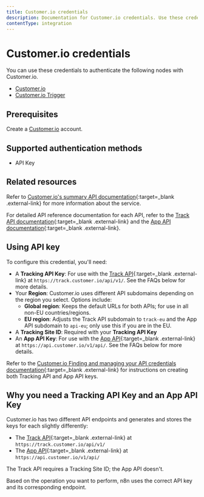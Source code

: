 ```yaml
---
title: Customer.io credentials
description: Documentation for Customer.io credentials. Use these credentials to authenticate Customer.io in n8n, a workflow automation platform.
contentType: integration
---
```


# Customer.io credentials

You can use these credentials to authenticate the following nodes with Customer.io.

- [Customer.io](/integrations/builtin/app-nodes/n8n-nodes-base.customerio/)
- [Customer.io Trigger](/integrations/builtin/trigger-nodes/n8n-nodes-base.customeriotrigger/)

## Prerequisites

Create a [Customer.io](https://customer.io/) account.

## Supported authentication methods

- API Key

## Related resources

Refer to [Customer.io's summary API documentation](https://customer.io/docs/api/?api=journeys){:target=_blank .external-link} for more information about the service.

For detailed API reference documentation for each API, refer to the [Track API documentation](https://customer.io/docs/api/track/){:target=_blank .external-link} and the [App API documentation](https://customer.io/docs/api/app/){:target=_blank .external-link}.

## Using API key

To configure this credential, you'll need:

- A **Tracking API Key**: For use with the [Track API](https://customer.io/docs/api/track/){:target=_blank .external-link} at `https://track.customer.io/api/v1/`. See the FAQs below for more details.
- Your **Region**: Customer.io uses different API subdomains depending on the region you select. Options include:
    - **Global region**: Keeps the default URLs for both APIs; for use in all non-EU countries/regions.
    - **EU region**: Adjusts the Track API subdomain to `track-eu` and the App API subdomain to `api-eu`; only use this if you are in the EU.
- A **Tracking Site ID**: Required with your **Tracking API Key**
- An **App API Key**: For use with the [App API](https://customer.io/docs/api/app/){:target=_blank .external-link} at `https://api.customer.io/v1/api/`. See the FAQs below for more details.

Refer to the [Customer.io Finding and managing your API credentials documentation](https://customer.io/docs/accounts-and-workspaces/managing-credentials/){:target=_blank .external-link} for instructions on creating both Tracking API and App API keys.

## Why you need a Tracking API Key and an App API Key

Customer.io has two different API endpoints and generates and stores the keys for each slightly differently:

- The [Track API](https://customer.io/docs/api/track/){:target=_blank .external-link} at `https://track.customer.io/api/v1/`
- The [App API](https://customer.io/docs/api/app/){:target=_blank .external-link} at `https://api.customer.io/v1/api/`

The Track API requires a Tracking Site ID; the App API doesn't.

Based on the operation you want to perform, n8n uses the correct API key and its corresponding endpoint.

